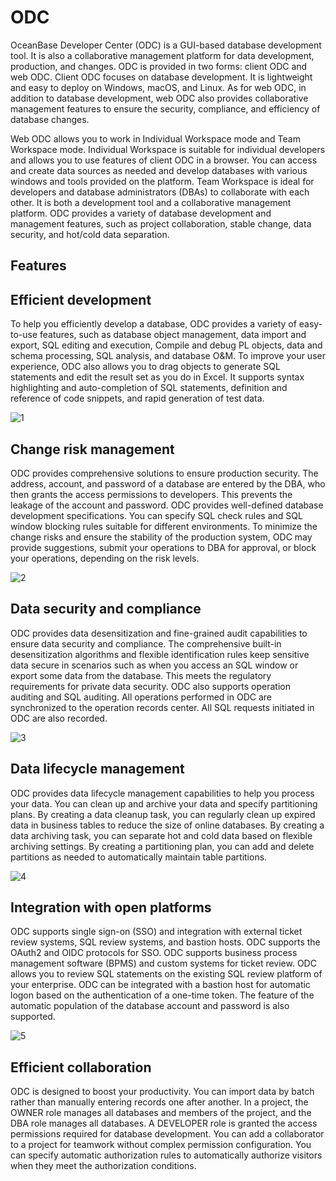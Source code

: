 # ODC

OceanBase Developer Center (ODC) is a GUI-based database development tool. It is also a collaborative management platform for data development, production, and changes. ODC is provided in two forms: client ODC and web ODC. Client ODC focuses on database development. It is lightweight and easy to deploy on Windows, macOS, and Linux. As for web ODC, in addition to database development, web ODC also provides collaborative management features to ensure the security, compliance, and efficiency of database changes.

Web ODC allows you to work in Individual Workspace mode and Team Workspace mode. Individual Workspace is suitable for individual developers and allows you to use features of client ODC in a browser. You can access and create data sources as needed and develop databases with various windows and tools provided on the platform. Team Workspace is ideal for developers and database administrators (DBAs) to collaborate with each other. It is both a development tool and a collaborative management platform. ODC provides a variety of database development and management features, such as project collaboration, stable change, data security, and hot/cold data separation.

## Features

## Efficient development

To help you efficiently develop a database, ODC provides a variety of easy-to-use features, such as database object management, data import and export, SQL editing and execution, Compile and debug PL objects, data and schema processing, SQL analysis, and database O&M. To improve your user experience, ODC also allows you to drag objects to generate SQL statements and edit the result set as you do in Excel. It supports syntax highlighting and auto-completion of SQL statements, definition and reference of code snippets, and rapid generation of test data.

![1](https://obbusiness-private.oss-cn-shanghai.aliyuncs.com/doc/img/odc/420/200.overview/200.features/1EN.png)

## Change risk management

ODC provides comprehensive solutions to ensure production security. The address, account, and password of a database are entered by the DBA, who then grants the access permissions to developers. This prevents the leakage of the account and password. ODC provides well-defined database development specifications. You can specify SQL check rules and SQL window blocking rules suitable for different environments. To minimize the change risks and ensure the stability of the production system, ODC may provide suggestions, submit your operations to DBA for approval, or block your operations, depending on the risk levels.

![2](https://obbusiness-private.oss-cn-shanghai.aliyuncs.com/doc/img/odc/420/200.overview/200.features/2EN.png)

## Data security and compliance

ODC provides data desensitization and fine-grained audit capabilities to ensure data security and compliance. The comprehensive built-in desensitization algorithms and flexible identification rules keep sensitive data secure in scenarios such as when you access an SQL window or export some data from the database. This meets the regulatory requirements for private data security. ODC also supports operation auditing and SQL auditing. All operations performed in ODC are synchronized to the operation records center. All SQL requests initiated in ODC are also recorded.

![3](https://obbusiness-private.oss-cn-shanghai.aliyuncs.com/doc/img/odc/420/200.overview/200.features/3EN.png)

## Data lifecycle management

ODC provides data lifecycle management capabilities to help you process your data. You can clean up and archive your data and specify partitioning plans. By creating a data cleanup task, you can regularly clean up expired data in business tables to reduce the size of online databases. By creating a data archiving task, you can separate hot and cold data based on flexible archiving settings. By creating a partitioning plan, you can add and delete partitions as needed to automatically maintain table partitions.

![4](https://obbusiness-private.oss-cn-shanghai.aliyuncs.com/doc/img/odc/420/200.overview/200.features/4EN.png)

## Integration with open platforms

ODC supports single sign-on (SSO) and integration with external ticket review systems, SQL review systems, and bastion hosts. ODC supports the OAuth2 and OIDC protocols for SSO. ODC supports business process management software (BPMS) and custom systems for ticket review. ODC allows you to review SQL statements on the existing SQL review platform of your enterprise. ODC can be integrated with a bastion host for automatic logon based on the authentication of a one-time token. The feature of the automatic population of the database account and password is also supported.

![5](https://obbusiness-private.oss-cn-shanghai.aliyuncs.com/doc/img/odc/420/200.overview/200.features/5EN.png)

## Efficient collaboration

ODC is designed to boost your productivity. You can import data by batch rather than manually entering records one after another. In a project, the OWNER role manages all databases and members of the project, and the DBA role manages all databases. A DEVELOPER role is granted the access permissions required for database development. You can add a collaborator to a project for teamwork without complex permission configuration. You can specify automatic authorization rules to automatically authorize visitors when they meet the authorization conditions.